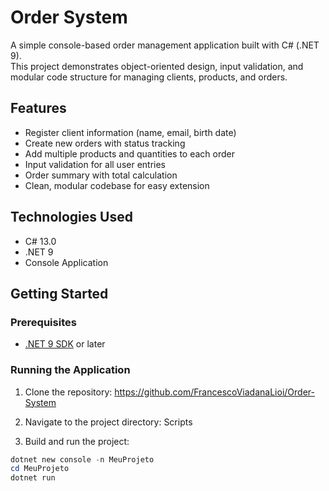# Order System

A simple console-based order management application built with C# (.NET 9).  
This project demonstrates object-oriented design, input validation, and modular code structure for managing clients, products, and orders.

## Features

- Register client information (name, email, birth date)
- Create new orders with status tracking
- Add multiple products and quantities to each order
- Input validation for all user entries
- Order summary with total calculation
- Clean, modular codebase for easy extension

## Technologies Used

- C# 13.0
- .NET 9
- Console Application

## Getting Started

### Prerequisites

- [.NET 9 SDK](https://dotnet.microsoft.com/download/dotnet/9.0) or later

### Running the Application

1. Clone the repository: https://github.com/FrancescoViadanaLioi/Order-System

2. Navigate to the project directory: Scripts

3. Build and run the project: 
```powershell
dotnet new console -n MeuProjeto
cd MeuProjeto
dotnet run
```
